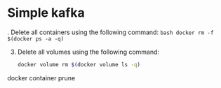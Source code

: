 # Simple kafka


.  Delete all containers using the following command:
    ```bash
    docker rm -f $(docker ps -a -q)
    ```
    
3.  Delete all volumes using the following command:
    ```bash
    docker volume rm $(docker volume ls -q)
    ```
docker container prune
